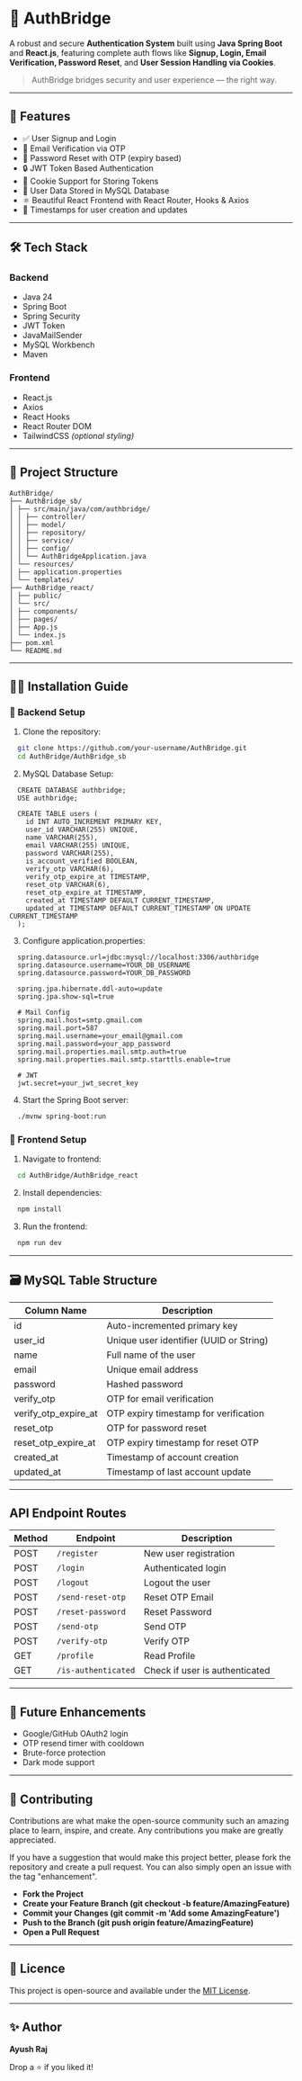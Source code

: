 # 🔐 AuthBridge

A robust and secure **Authentication System** built using **Java Spring Boot** and **React.js**, featuring complete auth flows like **Signup, Login, Email Verification, Password Reset**, and **User Session Handling via Cookies**.

> AuthBridge bridges security and user experience — the right way.

---

## 🚀 Features

- ✅ User Signup and Login
- 📧 Email Verification via OTP
- 🔑 Password Reset with OTP (expiry based)
- 🔒 JWT Token Based Authentication
- 🍪 Cookie Support for Storing Tokens
- 🧾 User Data Stored in MySQL Database
- ⚛️ Beautiful React Frontend with React Router, Hooks & Axios
- 📅 Timestamps for user creation and updates

---

## 🛠️ Tech Stack

### Backend
- Java 24
- Spring Boot
- Spring Security
- JWT Token
- JavaMailSender
- MySQL Workbench
- Maven

### Frontend
- React.js
- Axios
- React Hooks
- React Router DOM
- TailwindCSS *(optional styling)*

---

## 📁 Project Structure
```
AuthBridge/
├── AuthBridge_sb/
│ ├── src/main/java/com/authbridge/
│ │ ├── controller/
│ │ ├── model/
│ │ ├── repository/
│ │ ├── service/
│ │ ├── config/
│ │ └── AuthBridgeApplication.java
│ └── resources/
│ ├── application.properties
│ └── templates/
├── AuthBridge_react/
│ ├── public/
│ └── src/
│ ├── components/
│ ├── pages/
│ ├── App.js
│ └── index.js
├── pom.xml
└── README.md
```

---

## 🧑‍💻 Installation Guide

### 🔧 Backend Setup

1. Clone the repository:
```bash
  git clone https://github.com/your-username/AuthBridge.git
  cd AuthBridge/AuthBridge_sb
```

2. MySQL Database Setup:
```
  CREATE DATABASE authbridge;
  USE authbridge;
  
  CREATE TABLE users (
    id INT AUTO_INCREMENT PRIMARY KEY,
    user_id VARCHAR(255) UNIQUE,
    name VARCHAR(255),
    email VARCHAR(255) UNIQUE,
    password VARCHAR(255),
    is_account_verified BOOLEAN,
    verify_otp VARCHAR(6),
    verify_otp_expire_at TIMESTAMP,
    reset_otp VARCHAR(6),
    reset_otp_expire_at TIMESTAMP,
    created_at TIMESTAMP DEFAULT CURRENT_TIMESTAMP,
    updated_at TIMESTAMP DEFAULT CURRENT_TIMESTAMP ON UPDATE CURRENT_TIMESTAMP
  );
```

3. Configure application.properties:
```
  spring.datasource.url=jdbc:mysql://localhost:3306/authbridge
  spring.datasource.username=YOUR_DB_USERNAME
  spring.datasource.password=YOUR_DB_PASSWORD
  
  spring.jpa.hibernate.ddl-auto=update
  spring.jpa.show-sql=true
  
  # Mail Config
  spring.mail.host=smtp.gmail.com
  spring.mail.port=587
  spring.mail.username=your_email@gmail.com
  spring.mail.password=your_app_password
  spring.mail.properties.mail.smtp.auth=true
  spring.mail.properties.mail.smtp.starttls.enable=true
  
  # JWT
  jwt.secret=your_jwt_secret_key
```

4. Start the Spring Boot server:
```bash
  ./mvnw spring-boot:run
```

### 🎨 Frontend Setup

1. Navigate to frontend:
```bash
  cd AuthBridge/AuthBridge_react
```
2. Install dependencies:
```bash
  npm install
```
3. Run the frontend:
```bash
  npm run dev
```

---

## 🗃️ MySQL Table Structure

| Column Name                | Description              |
|----------------------------|--------------------------|
| id                         | Auto-incremented primary key             |
| user_id                    | Unique user identifier (UUID or String)        |
| name                       | Full name of the user     |
| email                      | Unique email address      |
| password                   | Hashed password |
| verify_otp                 | OTP for email verification |
| verify_otp_expire_at       | OTP expiry timestamp for verification |
| reset_otp                  | OTP for password reset |
| reset_otp_expire_at        | OTP expiry timestamp for reset OTP |
| created_at                 | Timestamp of account creation |
| updated_at                 | Timestamp of last account update |

---

## API Endpoint Routes

| Method | Endpoint  | Description              |
|--------|-----------|--------------------------|
| POST   | `/register`   | New user registration             |
| POST   | `/login`    | Authenticated login              |
| POST   | `/logout`    | Logout the user              |
| POST   | `/send-reset-otp`    | Reset OTP Email              |
| POST   | `/reset-password`    | Reset Password              |
| POST   | `/send-otp`    | Send OTP              |
| POST   | `/verify-otp`    | Verify OTP             |
| GET    | `/profile`    | Read Profile      |
| GET    | `/is-authenticated`   | Check if user is authenticated  |

---

## 🧠 Future Enhancements
  - Google/GitHub OAuth2 login
  - OTP resend timer with cooldown
  - Brute-force protection
  - Dark mode support

---

## 🤝 Contributing

Contributions are what make the open-source community such an amazing place to learn, inspire, and create. Any contributions you make are greatly appreciated.

If you have a suggestion that would make this project better, please fork the repository and create a pull request. You can also simply open an issue with the tag "enhancement".

- **Fork the Project**
- **Create your Feature Branch (git checkout -b feature/AmazingFeature)**
- **Commit your Changes (git commit -m 'Add some AmazingFeature')**
- **Push to the Branch (git push origin feature/AmazingFeature)**
- **Open a Pull Request**

---

## 📜 Licence

This project is open-source and available under the [MIT License](LICENSE).

----

## ✨ Author
  **Ayush Raj**
  
  Drop a ⭐ if you liked it!

